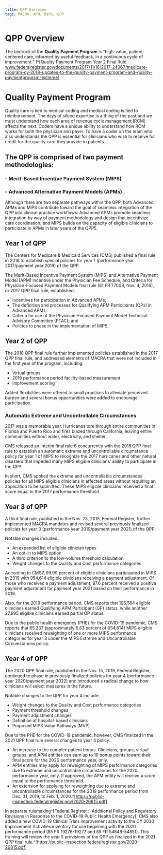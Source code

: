 ```yaml
---
title: QPP Overview
tags: MACRA, APM, MIPS, QPP
---
```

# QPP Overview
The bedrock of the **Quality Payment Program** is “high-value, patient-centered care, informed by useful feedback, in a continuous cycle of improvement.” 1^[Quality Payment Program Year 2 Final Rule: www.federalregister.gov/documents/2017/11/16/2017-24067/medicare-program-cy-2018-updates-to-the-quality-payment-program-and-quality-paymentprogram-extreme]
# Quality Payment Program
Quality care is tied to medical coding and medical coding is tied to reimbursement. The days of siloed expertise is a thing of the past and we must understand how each area of revenue cycle management (RCM) affects the next. Coders have a unique ability to understand how RCM works for both the physician and payer. To have a coder on the team who also understands the QPP is essential for clinicians who wish to receive full credit for the quality care they provide to patients. 

## The QPP is comprised of two payment methodologies:
### - Merit-Based Incentive Payment System (MIPS)
### - Advanced Alternative Payment Models (APMs)

Although there are two separate pathways within the QPP, both Advanced APMs and MIPS contribute toward the goal of seamless integration of the QPP into clinical practice workflows: Advanced APMs promote seamless integration by way of payment methodology and design that incentivize care coordination; and MIPS builds on the capacity of eligible clinicians to participate in APMs in later years of the QPP5.

## Year 1 of QPP
The Centers for Medicare & Medicaid Services (CMS) published a final rule in 2016 to establish special policies for year 1 (performance year 2017/payment year 2019) of the QPP.

The Merit-Based Incentive Payment System (MIPS) and Alternative Payment Model (APM) Incentive under the Physician Fee Schedule, and Criteria for Physician-Focused Payment Models final rule (81 FR 77008, Nov. 4, 2016), or 2017 QPP
final rule, established:

- Incentives for participation in Advanced APMs;
- The definition and processes for Qualifying APM Participants (QPs) in Advanced APMs;
- Criteria for use of the Physician-Focused Payment Model Technical Advisory Committee (PTAC); and
- Policies to phase in the implementation of MIPS.

## Year 2 of QPP
The 2018 QPP final rule further implemented policies established
in the 2017 QPP final rule, and addressed elements of MACRA that were not included in the first year of the program, including:

- Virtual groups
- 2019 performance period facility-based measurement
- Improvement scoring

Added flexibilities were offered to small practices to alleviate
perceived burden and several bonus opportunities were added
to encourage participation.

### Automatic Extreme and Uncontrollable Circumstances
2017 was a memorable year. Hurricanes tore through entire communities in Florida and Puerto Rico and fires blazed through California, leaving entire communities without water, electricity, and shelter.

CMS released an interim final rule 6 concurrently with the 2018 QPP final rule to establish an automatic extreme and uncontrollable circumstance policy for year 1 of MIPS to recognize the 2017 hurricanes and other natural disasters that impeded many MIPS eligible clinicians’ ability to participate in the QPP. 

In short, CMS applied the extreme and uncontrollable circumstances policies for all MIPS eligible clinicians in affected areas without requiring an application to be submitted. These MIPS eligible clinicians received a final score equal to the 2017 performance threshold.

## Year 3 of QPP
A third final rule, published in the Nov. 23, 2018, Federal Register, further implemented MACRA mandates and revised several previously finalized policies for year 3 (performance year 2019/payment year 2021) of the QPP.

Notable changes included:
 - An expanded list of eligible clinician types
- An opt-in to MIPS option
- A third criterion to the low-volume threshold calculation
- Weight changes to the Quality and Cost performance categories

According to CMS7, 99.99 percent of eligible clinicians participated in MIPS in 2019 with 954,614 eligible clinicians receiving a payment adjustment. Of those who received a payment adjustment, 97.6 percent received a positive payment adjustment for payment year 2021 based on their performance in 2019. 

Also, for the 2019 performance period, CMS reports that 195,564 eligible clinicians earned Qualifying APM Participant (QP) status, while another 27,995 eligible clinicians earned partial QP status.

Due to the public health emergency (PHE) for the COVID-19 pandemic, CMS reports that 65,237 (approximately 6.83 percent of 954,614) MIPS eligible clinicians received
reweighting of one or more MIPS performance categories for year 3 under the MIPS Extreme and Uncontrollable Circumstances policy.

## Year 4 of QPP
The 2020 QPP final rule, published in the Nov. 15, 2019, Federal Register, continued to phase in previously finalized policies for year 4 (performance year 2020/payment year 2022) and introduced a radical change to how clinicians will select measures in the future.

Notable changes to the QPP for year 4 include:
- Weight changes to the Quality and Cost performance categories
- Payment threshold changes
- Payment adjustment changes
- Definition of hospital-based clinicians
- Proposed MIPS Value Pathways (MVP)

Due to the PHE for the COVID-19 pandemic, however, CMS finalized in the 2021 QPP final rule several changes to year 4 policy:
- An increase to the complex patient bonus. Clinicians, groups, virtual groups, and APM entities can earn up to 10 bonus points toward their final score for the 2020 performance year, only.
- APM entities may apply for reweighting of MIPS performance categories due to extreme and uncontrollable circumstances for the 2020 performance year, only. If approved, the APM entity will receive a score equal to the performance threshold.
- An extension for applying for reweighting due to extreme and uncontrollable circumstances for the 2019 performance period from Dec. 31, 2019, to Feb. 1, 2020.^[https://public-inspection.federalregister.gov/2020-26815.pdf]

In separate rulemaking^[Federal Register :: Additional Policy and Regulatory Revisions in Response to the COVID-19 Public Health Emergency], CMS also added a new COVID-19 Clinical Trials improvement activity to the CY 2020 Improvement Activities inventory for use beginning with the 2020 performance period (85 FR 19276-19277 and 85 FR 54848-54851). This training will review the year 5 provisions of the QPP as finalized in the 2021 QPP final rule.^[https://public-inspection.federalregister.gov/2020-26815.pdf]